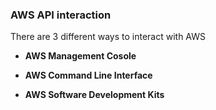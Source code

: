 ### AWS API interaction

There are 3 different ways to interact with AWS

* __AWS Management Cosole__

* __AWS Command Line Interface__

* __AWS Software Development Kits__